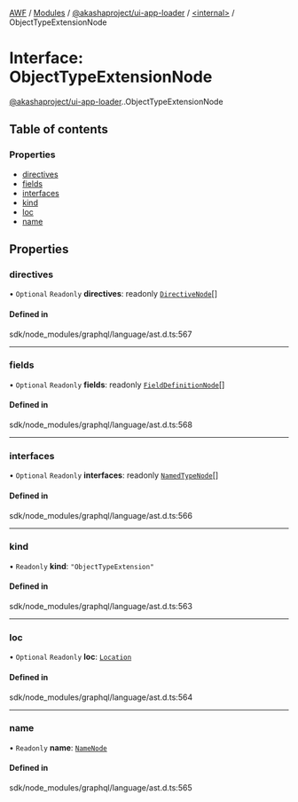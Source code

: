 [AWF](../README.md) / [Modules](../modules.md) / [@akashaproject/ui-app-loader](../modules/akashaproject_ui_app_loader.md) / [<internal\>](../modules/akashaproject_ui_app_loader._internal_.md) / ObjectTypeExtensionNode

# Interface: ObjectTypeExtensionNode

[@akashaproject/ui-app-loader](../modules/akashaproject_ui_app_loader.md).[<internal>](../modules/akashaproject_ui_app_loader._internal_.md).ObjectTypeExtensionNode

## Table of contents

### Properties

- [directives](akashaproject_ui_app_loader._internal_.ObjectTypeExtensionNode.md#directives)
- [fields](akashaproject_ui_app_loader._internal_.ObjectTypeExtensionNode.md#fields)
- [interfaces](akashaproject_ui_app_loader._internal_.ObjectTypeExtensionNode.md#interfaces)
- [kind](akashaproject_ui_app_loader._internal_.ObjectTypeExtensionNode.md#kind)
- [loc](akashaproject_ui_app_loader._internal_.ObjectTypeExtensionNode.md#loc)
- [name](akashaproject_ui_app_loader._internal_.ObjectTypeExtensionNode.md#name)

## Properties

### directives

• `Optional` `Readonly` **directives**: readonly [`DirectiveNode`](akashaproject_ui_app_loader._internal_.DirectiveNode.md)[]

#### Defined in

sdk/node_modules/graphql/language/ast.d.ts:567

___

### fields

• `Optional` `Readonly` **fields**: readonly [`FieldDefinitionNode`](akashaproject_ui_app_loader._internal_.FieldDefinitionNode.md)[]

#### Defined in

sdk/node_modules/graphql/language/ast.d.ts:568

___

### interfaces

• `Optional` `Readonly` **interfaces**: readonly [`NamedTypeNode`](akashaproject_ui_app_loader._internal_.NamedTypeNode.md)[]

#### Defined in

sdk/node_modules/graphql/language/ast.d.ts:566

___

### kind

• `Readonly` **kind**: ``"ObjectTypeExtension"``

#### Defined in

sdk/node_modules/graphql/language/ast.d.ts:563

___

### loc

• `Optional` `Readonly` **loc**: [`Location`](../classes/akashaproject_ui_app_loader._internal_.Location.md)

#### Defined in

sdk/node_modules/graphql/language/ast.d.ts:564

___

### name

• `Readonly` **name**: [`NameNode`](akashaproject_ui_app_loader._internal_.NameNode.md)

#### Defined in

sdk/node_modules/graphql/language/ast.d.ts:565
